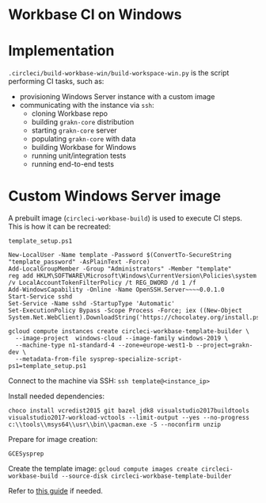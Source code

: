 # Workbase CI on Windows

# Implementation

`.circleci/build-workbase-win/build-workspace-win.py` is the script performing CI tasks, such as:
* provisioning Windows Server instance with a custom image
* communicating with the instance via `ssh`:
  * cloning Workbase repo
  * building `grakn-core` distribution
  * starting `grakn-core` server
  * populating `grakn-core` with data
  * building Workbase for Windows
  * running unit/integration tests
  * running end-to-end tests
  
# Custom Windows Server image

A prebuilt image (`circleci-workbase-build`) is used to execute CI steps.
This is how it can be recreated:

`template_setup.ps1`
```
New-LocalUser -Name template -Password $(ConvertTo-SecureString "template_password" -AsPlainText -Force)
Add-LocalGroupMember -Group "Administrators" -Member "template"
reg add HKLM\SOFTWARE\Microsoft\Windows\CurrentVersion\Policies\system /v LocalAccountTokenFilterPolicy /t REG_DWORD /d 1 /f
Add-WindowsCapability -Online -Name OpenSSH.Server~~~~0.0.1.0
Start-Service sshd
Set-Service -Name sshd -StartupType 'Automatic'
Set-ExecutionPolicy Bypass -Scope Process -Force; iex ((New-Object System.Net.WebClient).DownloadString('https://chocolatey.org/install.ps1'))
```

```
gcloud compute instances create circleci-workbase-template-builder \
  --image-project  windows-cloud --image-family windows-2019 \
  --machine-type n1-standard-4 --zone=europe-west1-b --project=grakn-dev \
  --metadata-from-file sysprep-specialize-script-ps1=template_setup.ps1
```

Connect to the machine via SSH:
`ssh template@<instance_ip>`

Install needed dependencies:

```
choco install vcredist2015 git bazel jdk8 visualstudio2017buildtools visualstudio2017-workload-vctools --limit-output --yes --no-progress
c:\\tools\\msys64\\usr\\bin\\pacman.exe -S --noconfirm unzip
```

Prepare for image creation:
```
GCESysprep
```

Create the template image:
`gcloud compute images create circleci-workbase-build --source-disk circleci-workbase-template-builder`


Refer to [this guide](https://cloud.google.com/compute/docs/instances/windows/creating-windows-os-image) if needed.